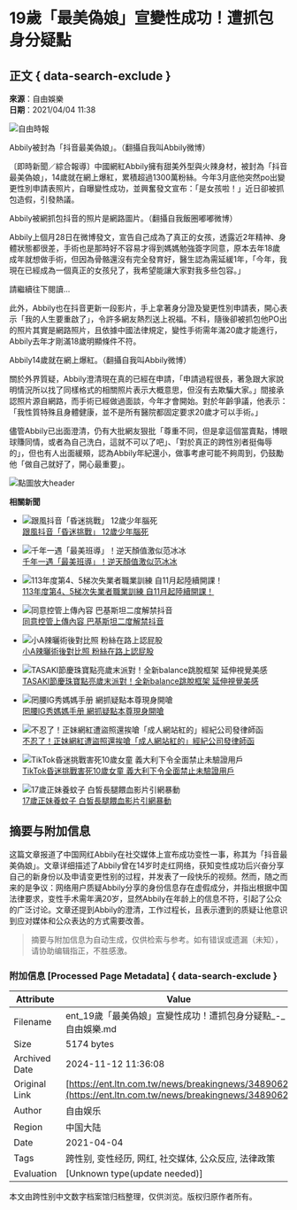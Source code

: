 # 19歲「最美偽娘」宣變性成功！遭抓包身分疑點

## 正文 { data-search-exclude }


**來源**：自由娛樂  
**日期**：2021/04/04 11:38

![自由時報](https://cache.ltn.com.tw/images/rwd_ltnlogo.png)

Abbily被封為「抖音最美偽娘」。（翻攝自我叫Abbily微博）

〔即時新聞／綜合報導〕中國網紅Abbily擁有甜美外型與火辣身材，被封為「抖音最美偽娘」，14歲就在網上爆紅，累積超過1300萬粉絲。今年3月底他突然po出變更性別申請表照片，自曝變性成功，並興奮發文宣布：「是女孩啦！」近日卻被抓包造假，引發熱議。

Abbily被網抓包抖音的照片是網路圖片。（翻攝自我飯圈嘟嘟微博）

Abbily上個月28日在微博發文，宣告自己成為了真正的女孩，透露近2年精神、身體狀態都很差，手術也是那時好不容易才得到媽媽勉強簽字同意，原本去年18歲成年就想做手術，但因為骨骼還沒有完全發育好，醫生認為需延緩1年，「今年，我現在已經成為一個真正的女孩兒了，我希望能讓大家對我多些包容。」

請繼續往下閱讀...

此外，Abbily也在抖音更新一段影片，手上拿著身分證及變更性別申請表，開心表示「我的人生要重啟了」，令許多網友熱烈送上祝福。不料，隨後卻被抓包他PO出的照片其實是網路照片，且依據中國法律規定，變性手術需年滿20歲才能進行，Abbily去年才剛滿18歲明顯條件不符。

Abbily14歲就在網上爆紅。（翻攝自我叫Abbily微博）

關於外界質疑，Abbily澄清現在真的已經在申請，「申請過程很長，著急跟大家說明情況所以找了同樣格式的相關照片表示大概意思，但沒有去欺騙大家。」間接承認照片源自網路，而手術已經做過面談，今年才會開始。對於年齡爭議，他表示：「我性質特殊且身體健康，並不是所有醫院都固定要求20歲才可以手術。」

儘管Abbily已出面澄清，仍有大批網友狠批「尊重不同，但是拿這個當賣點，博眼球賺同情，或者為自己洗白，這就不可以了吧」、「對於真正的跨性別者挺侮辱的」，但也有人出面緩頰，認為Abbily年紀還小，做事考慮可能不夠周到，仍鼓勵他「做自己就好了，開心最重要」。

![點圖放大header](assets/images/bt-x.png) 

**相關新聞**

- ![跟風抖音「昏迷挑戰」 12歲少年腦死](assets/images/400S.jpg)  
  [跟風抖音「昏迷挑戰」 12歲少年腦死](https://news.ltn.com.tw/news/novelty/breakingnews/3485608?utm_source=ENT&utm_medium=relatedNews&utm_campaign=ltn_customize)
  
- ![千年一遇「最美班導」！逆天顏值激似范冰冰](assets/images/400S.jpg)  
  [千年一遇「最美班導」！逆天顏值激似范冰冰](https://ent.ltn.com.tw/news/breakingnews/3479649?utm_source=ENT&utm_medium=relatedNews&utm_campaign=ltn_customize)
  
- ![113年度第4、5梯次失業者職業訓練 自11月起陸續開課！](assets/images/400S.jpg)  
  [113年度第4、5梯次失業者職業訓練 自11月起陸續開課！](https://pv6.ltn.com.tw/click?ano=2024110828019814)
  
- ![同意控管上傳內容  巴基斯坦二度解禁抖音](assets/images/400S.jpg)  
  [同意控管上傳內容 巴基斯坦二度解禁抖音](https://news.ltn.com.tw/news/world/breakingnews/3487115?utm_source=ENT&utm_medium=relatedNews&utm_campaign=ltn_customize)
  
- ![小A辣曬術後對比照 粉絲在路上認屁股](assets/images/400S.jpg)  
  [小A辣曬術後對比照 粉絲在路上認屁股](https://ent.ltn.com.tw/news/breakingnews/3473348?utm_source=ENT&utm_medium=relatedNews&utm_campaign=ltn_customize)
  
- ![TASAKI節慶珠寶點亮歲末派對！全新balance跳脫框架 延伸視覺美感](assets/images/400S.jpg)  
  [TASAKI節慶珠寶點亮歲末派對！全新balance跳脫框架 延伸視覺美感](https://pv6.ltn.com.tw/click?ano=2024111267184541)
  
- ![罔腰IG秀媽媽手册 網抓疑點本尊現身開嗆](assets/images/400S.jpg)  
  [罔腰IG秀媽媽手册 網抓疑點本尊現身開嗆](https://news.ltn.com.tw/news/life/breakingnews/3446350?utm_source=ENT&utm_medium=relatedNews&utm_campaign=ltn_customize)
  
- ![不忍了！正妹網紅遭盜照還挨嗆「成人網站紅的」經紀公司發律師函](assets/images/400S.jpg)  
  [不忍了！正妹網紅遭盜照還挨嗆「成人網站紅的」經紀公司發律師函](https://news.ltn.com.tw/news/society/breakingnews/3424736?utm_source=ENT&utm_medium=relatedNews&utm_campaign=ltn_customize)
  
- ![TikTok昏迷挑戰害死10歲女童 義大利下令全面禁止未驗證用戶](assets/images/400S.jpg)  
  [TikTok昏迷挑戰害死10歲女童 義大利下令全面禁止未驗證用戶](https://ec.ltn.com.tw/article/breakingnews/3419838?utm_source=ENT&utm_medium=relatedNews&utm_campaign=ltn_customize)
  
- ![17歲正妹養蚊子 白皙長腿餵血影片引網暴動](assets/images/400S.jpg)  
  [17歲正妹養蚊子 白皙長腿餵血影片引網暴動](https://news.ltn.com.tw/news/novelty/breakingnews/3420414?utm_source=ENT&utm_medium=relatedNews&utm_campaign=ltn_customize)
<!-- tcd_original_link https://ent.ltn.com.tw/news/breakingnews/3489062 -->
## 摘要与附加信息

<!-- tcd_abstract -->
这篇文章报道了中国网红Abbily在社交媒体上宣布成功变性一事，称其为「抖音最美偽娘」。文章详细描述了Abbily曾在14岁时走红网络，获知变性成功后兴奋分享自己的新身份以及申请变更性别的过程，并发表了一段快乐的视频。然而，随之而来的是争议：网络用户质疑Abbily分享的身份信息存在虚假成分，并指出根据中国法律要求，变性手术需年满20岁，显然Abbily在年龄上的信息不符，引起了公众的广泛讨论。文章还提到Abbily的澄清，工作过程长，且表示遭到的质疑让他意识到应对媒体和公众表达的方式需要改善。
<!-- tcd_abstract_end -->

> 摘要与附加信息为自动生成，仅供检索与参考。如有错误或遗漏（未知），请协助编辑指正，不胜感激。

### 附加信息 [Processed Page Metadata] { data-search-exclude }

| Attribute       | Value                                  |
|-----------------|----------------------------------------|
| Filename        | ent_19歲「最美偽娘」宣變性成功！遭抓包身分疑點_-_自由娛樂.md                             |
| Size            | 5174 bytes                           |
| Archived Date   | 2024-11-12 11:36:08                             |
| Original Link   | [https://ent.ltn.com.tw/news/breakingnews/3489062](https://ent.ltn.com.tw/news/breakingnews/3489062)                       |
| Author          | 自由娱乐                               |
| Region          | 中国大陆                               |
| Date            | 2021-04-04                                 |
| Tags            | 跨性别, 变性经历, 网红, 社交媒体, 公众反应, 法律政策                                 |
| Evaluation            | [Unknown type(update needed)]                                 |
<!-- tcd_table_end -->

本文由跨性别中文数字档案馆归档整理，仅供浏览。版权归原作者所有。
